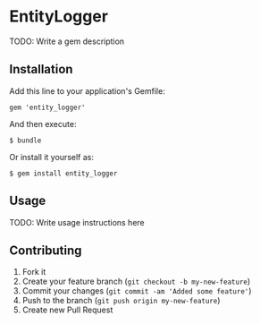 # EntityLogger

TODO: Write a gem description

## Installation

Add this line to your application's Gemfile:

    gem 'entity_logger'

And then execute:

    $ bundle

Or install it yourself as:

    $ gem install entity_logger

## Usage

TODO: Write usage instructions here

## Contributing

1. Fork it
2. Create your feature branch (`git checkout -b my-new-feature`)
3. Commit your changes (`git commit -am 'Added some feature'`)
4. Push to the branch (`git push origin my-new-feature`)
5. Create new Pull Request
